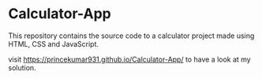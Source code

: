 # Calculator-App
This repository contains the source code to a calculator project made using HTML, CSS and JavaScript.

visit 
https://princekumar931.github.io/Calculator-App/
to have a look at my solution.
